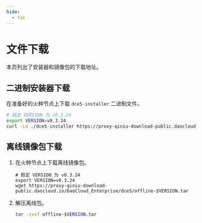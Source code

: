 ```yaml
---
hide:
  - toc
---
```


# 文件下载

本页列出了安装器和镜像包的下载地址。

## 二进制安装器下载

在准备好的火种节点上下载 `dce5-installer` 二进制文件。

```bash
# 假定 VERSION 为 v0.3.24
export VERSION=v0.3.24
curl -Lo ./dce5-installer https://proxy-qiniu-download-public.daocloud.io/DaoCloud_Enterprise/dce5/dce5-installer-$VERSION
```

## 离线镜像包下载

1. 在火种节点上下载离线镜像包。

    ```shell
    # 假定 VERSION 为 v0.3.24
    export VERSION=v0.3.24
    wget https://proxy-qiniu-download-public.daocloud.io/DaoCloud_Enterprise/dce5/offline-$VERSION.tar
    ```

2. 解压离线包。

    ```bash
    tar -zxvf offline-$VERSION.tar
    ```
